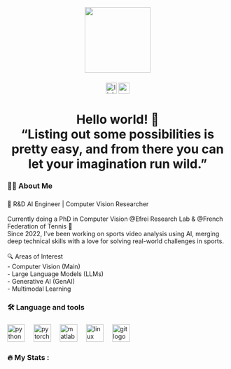<div align="center">
  <img height="150" src="https://media1.giphy.com/media/v1.Y2lkPTc5MGI3NjExNTl2Y3Bzd285YW50Z2c4MHptNGZ4N3BxZ28yczVmbmZtajN4ZGp1ZiZlcD12MV9pbnRlcm5hbF9naWZfYnlfaWQmY3Q9Zw/PjJ1cLHqLEveXysGDB/giphy.gif"  />
</div>

###

<div align="center">
  <img src="https://img.shields.io/static/v1?message=LinkedIn&logo=linkedin&label=&color=0077B5&logoColor=white&labelColor=&style=for-the-badge" height="25" alt="linkedin logo"  />
  <img src="https://img.shields.io/static/v1?message=Gmail&logo=gmail&label=&color=D14836&logoColor=white&labelColor=&style=for-the-badge" height="25" alt="gmail logo"  />
</div>

###

<h1 align="center">Hello world! 👋<br>“Listing out some possibilities is pretty easy, and from there you can let your imagination run wild.”</h1>

###

<h3 align="left">👩‍💻  About Me</h3>

###

<p align="left">🧠 R&D AI Engineer | Computer Vision Researcher<br><br>Currently doing a PhD in Computer Vision @Efrei Research Lab & @French Federation of Tennis 🎾<br>Since 2022, I've been working on sports video analysis using AI, merging deep technical skills with a love for solving real-world challenges in sports.<br><br>🔍 Areas of Interest<br>- Computer Vision (Main)<br>- Large Language Models (LLMs)<br>- Generative AI (GenAI)<br>- Multimodal Learning</p>

###

<h3 align="left">🛠 Language and tools</h3>

###

<div align="left">
  <img src="https://cdn.jsdelivr.net/gh/devicons/devicon/icons/python/python-original.svg" height="40" alt="python logo"  />
  <img width="12" />
  <img src="https://cdn.jsdelivr.net/gh/devicons/devicon/icons/pytorch/pytorch-original.svg" height="40" alt="pytorch logo"  />
  <img width="12" />
  <img src="https://cdn.jsdelivr.net/gh/devicons/devicon/icons/matlab/matlab-original.svg" height="40" alt="matlab logo"  />
  <img width="12" />
  <img src="https://cdn.jsdelivr.net/gh/devicons/devicon/icons/linux/linux-original.svg" height="40" alt="linux logo"  />
  <img width="12" />
  <img src="https://cdn.jsdelivr.net/gh/devicons/devicon/icons/git/git-original.svg" height="40" alt="git logo"  />
</div>

###

<h3 align="left">🔥   My Stats :</h3>

###
